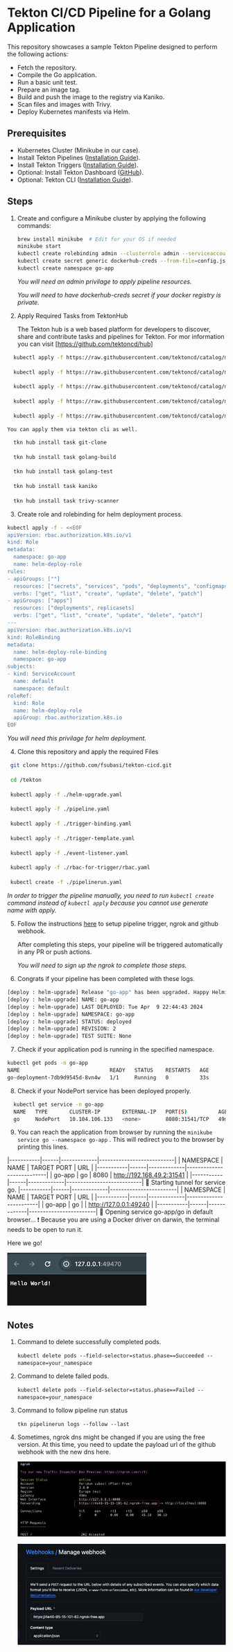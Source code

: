# Tekton CI/CD Pipeline for a Golang Application

This repository showcases a sample Tekton Pipeline designed to perform the following actions:

- Fetch the repository.
- Compile the Go application.
- Run a basic unit test.
- Prepare an image tag.
- Build and push the image to the registry via Kaniko.
- Scan files and images with Trivy.
- Deploy Kubernetes manifests via Helm.

## Prerequisites

- Kubernetes Cluster (Minikube in our case).
- Install Tekton Pipelines ([Installation Guide](https://tekton.dev/docs/installation/pipelines/#installation)).
- Install Tekton Triggers ([Installation Guide](https://tekton.dev/docs/installation/triggers/#installation)).
- Optional: Install Tekton Dashboard ([GitHub](https://github.com/tektoncd/dashboard)).
- Optional: Tekton CLI ([Installation Guide](https://tekton.dev/docs/cli/#installation)).

## Steps

1. Create and configure a Minikube cluster by applying the following commands:

   ```bash
   brew install minikube  # Edit for your OS if needed
   minikube start
   kubectl create rolebinding admin --clusterrole admin --serviceaccount default:default
   kubectl create secret generic dockerhub-creds --from-file=config.json=/<path-to-your-config.json>
   kubectl create namespace go-app
   ```

    *You will need an admin privilage to apply pipeline resources.*

    *You will need to have dockerhub-creds secret if your docker registry is private.*

2. Apply Required Tasks from TektonHub
  
   The Tekton hub is a web based platform for developers to discover, share and contribute tasks and pipelines for Tekton. For mor information you can visit [https://github.com/tektoncd/hub]

  ```bash    
    kubectl apply -f https://raw.githubusercontent.com/tektoncd/catalog/main/task/git-clone/0.4/git-clone.yaml

    kubectl apply -f https://raw.githubusercontent.com/tektoncd/catalog/main/task/trivy-scanner/0.2/trivy-scanner.yaml

    kubectl apply -f https://raw.githubusercontent.com/tektoncd/catalog/main/task/kaniko/0.4/kaniko.yaml

    kubectl apply -f https://raw.githubusercontent.com/tektoncd/catalog/main/task/golang-build/0.3/golang-build.yaml

    kubectl apply -f https://raw.githubusercontent.com/tektoncd/catalog/main/task/golang-test/0.2/golang-test.yaml
  ```  

    You can apply them via tekton cli as well.

  ```bash 
    tkn hub install task git-clone

    tkn hub install task golang-build

    tkn hub install task golang-test

    tkn hub install task kaniko

    tkn hub install task trivy-scanner
  ```  
  
3. Create role and rolebinding for helm deployment process.

  ```bash
  kubectl apply -f - <<EOF
  apiVersion: rbac.authorization.k8s.io/v1
  kind: Role
  metadata:
    namespace: go-app
    name: helm-deploy-role
  rules:
  - apiGroups: [""]
    resources: ["secrets", "services", "pods", "deployments", "configmaps", "services/finalizers"]
    verbs: ["get", "list", "create", "update", "delete", "patch"]
  - apiGroups: ["apps"]
    resources: ["deployments", replicasets]
    verbs: ["get", "list", "create", "update", "delete", "patch"]
  ---
  apiVersion: rbac.authorization.k8s.io/v1
  kind: RoleBinding
  metadata:
    name: helm-deploy-role-binding
    namespace: go-app
  subjects:
  - kind: ServiceAccount
    name: default
    namespace: default
  roleRef:
    kind: Role
    name: helm-deploy-role
    apiGroup: rbac.authorization.k8s.io
  EOF
  ```

  *You will need this privilage for helm deployment.*

4. Clone this repository and apply the required Files
  
  ```bash
   git clone https://github.com/fsubasi/tekton-cicd.git

   cd /tekton

   kubectl apply -f ./helm-upgrade.yaml

   kubectl apply -f ./pipeline.yaml

   kubectl apply -f ./trigger-binding.yaml
 
   kubectl apply -f ./trigger-template.yaml

   kubectl apply -f ./event-listener.yaml

   kubectl apply -f ./rbac-for-trigger/rbac.yaml

   kubectl create -f ./pipelinerun.yaml
   ```

  *In order to trigger the pipeline manually, you need to run `kubectl create` command instead of `kubectl apply` because you cannot use generate name with apply.*

5. Follow the instructions [here](https://dev.to/leandronsp/tekton-ci-part-iii-listen-to-github-events-1h3i) to setup pipeline trigger, ngrok and github webhook.

   After completing this steps, your pipeline will be triggered automatically in any PR or push actions.

   *You will need to sign up the ngrok to complete those steps.*

6. Congrats if your pipeline has been completed with these logs.

  ```bash
  [deploy : helm-upgrade] Release "go-app" has been upgraded. Happy Helming!
  [deploy : helm-upgrade] NAME: go-app
  [deploy : helm-upgrade] LAST DEPLOYED: Tue Apr  9 22:44:43 2024
  [deploy : helm-upgrade] NAMESPACE: go-app
  [deploy : helm-upgrade] STATUS: deployed
  [deploy : helm-upgrade] REVISION: 2
  [deploy : helm-upgrade] TEST SUITE: None
  ```
7. Check if your application pod is running in the specified namespace.
  
  ```bash
  kubectl get pods -n go-app
  NAME                             READY   STATUS    RESTARTS   AGE
  go-deployment-7db9d9545d-8vn4w   1/1     Running   0          33s
  ```
8. Check if your NodePort service has been deployed properly.

```bash
  kubectl get service -n go-app
  NAME   TYPE       CLUSTER-IP       EXTERNAL-IP   PORT(S)          AGE
  go     NodePort   10.104.106.133   <none>        8080:31541/TCP   49m  
```
9. You can reach the application from browser by running the `minikube service go --namespace go-app` . This will redirect you to the browser by printing this lines.

  |-----------|------|-------------|---------------------------|
  | NAMESPACE | NAME | TARGET PORT |            URL            |
  |-----------|------|-------------|---------------------------|
  | go-app    | go   |        8080 | http://192.168.49.2:31541 |
  |-----------|------|-------------|---------------------------|
  🏃  Starting tunnel for service go.
  |-----------|------|-------------|------------------------|
  | NAMESPACE | NAME | TARGET PORT |          URL           |
  |-----------|------|-------------|------------------------|
  | go-app    | go   |             | http://127.0.0.1:49240 |
  |-----------|------|-------------|------------------------|
  🎉  Opening service go-app/go in default browser...
  ❗  Because you are using a Docker driver on darwin, the terminal needs to be open to run it.


  Here we go!


  ![Hello World!](/images/image.png)

## Notes

1. Command to delete successfully completed pods.

    `kubectl delete pods --field-selector=status.phase==Succeeded --namespace=your_namespace`

2. Command to delete failed pods.

    `kubectl delete pods --field-selector=status.phase==Failed --namespace=your_namespace`

3. Command to follow pipeline run status

    `tkn pipelinerun logs --follow --last`

4. Sometimes, ngrok dns might be changed if you are using the free version. At this time, you need to update the payload url of the github webhook with the new dns here.
   

    ![ngrok-url](/images/image-1.png)


    ![github-hook](images/image-2.png)

